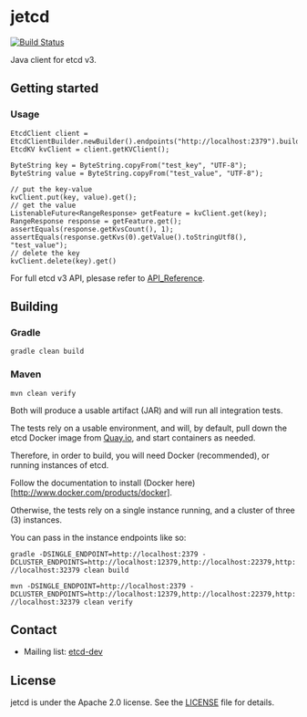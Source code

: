 # jetcd

[![Build Status](https://travis-ci.org/coreos/jetcd.svg?branch=master)](https://travis-ci.org/coreos/jetcd)

Java client for etcd v3.

## Getting started

### Usage

```
EtcdClient client = EtcdClientBuilder.newBuilder().endpoints("http://localhost:2379").build();
EtcdKV kvClient = client.getKVClient();

ByteString key = ByteString.copyFrom("test_key", "UTF-8");
ByteString value = ByteString.copyFrom("test_value", "UTF-8");

// put the key-value
kvClient.put(key, value).get();
// get the value
ListenableFuture<RangeResponse> getFeature = kvClient.get(key);
RangeResponse response = getFeature.get();
assertEquals(response.getKvsCount(), 1);
assertEquals(response.getKvs(0).getValue().toStringUtf8(), "test_value");
// delete the key
kvClient.delete(key).get()
```

For full etcd v3 API, plesase refer to [API_Reference](https://github.com/coreos/etcd/blob/master/Documentation/dev-guide/api_reference_v3.md).

## Building

### Gradle

```gradle clean build```

### Maven

```mvn clean verify```


Both will produce a usable artifact (JAR) and will run all integration tests.

The tests rely on a usable environment, and will, by default, pull down the
etcd Docker image from [Quay.io](https://quay.io/repository/coreos/etcd), and
start containers as needed.

Therefore, in order to build, you will need Docker (recommended), or running
instances of etcd.

Follow the documentation to install (Docker here)[http://www.docker.com/products/docker].

Otherwise, the tests rely on a single instance running, and a cluster of three (3)
instances.

You can pass in the instance endpoints like so:

```gradle -DSINGLE_ENDPOINT=http://localhost:2379 -DCLUSTER_ENDPOINTS=http://localhost:12379,http://localhost:22379,http://localhost:32379 clean build```

```mvn -DSINGLE_ENDPOINT=http://localhost:2379 -DCLUSTER_ENDPOINTS=http://localhost:12379,http://localhost:22379,http://localhost:32379 clean verify```




## Contact

* Mailing list: [etcd-dev](https://groups.google.com/forum/?hl=en#!forum/etcd-dev)

## License

jetcd is under the Apache 2.0 license. See the [LICENSE](https://github.com/coreos/jetcd/blob/master/LICENSE) file for details.
